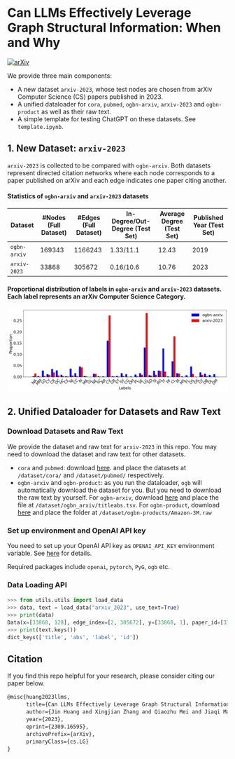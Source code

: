 # Can LLMs Effectively Leverage Graph Structural Information: When and Why

[![arXiv](https://img.shields.io/badge/arXiv-2309.16595-b31b1b.svg)](https://arxiv.org/abs/2309.16595)

We provide three main components:

- A new dataset `arxiv-2023`, whose test nodes are chosen from arXiv Computer Science (CS) papers published in 2023.
- A unified dataloader for `cora`, `pubmed`, `ogbn-arxiv`, `arxiv-2023` and `ogbn-product` as well as their raw text.
- A simple template for testing ChatGPT on these datasets. See `template.ipynb`.



## 1. New Dataset: `arxiv-2023`

`arxiv-2023` is collected to be compared with `ogbn-arxiv`. Both datasets represent directed citation networks where each node corresponds to a paper published on arXiv and each edge indicates one paper citing another.



#### Statistics of  `ogbn-arxiv` and `arxiv-2023` datasets

| Dataset      | #Nodes (Full Dataset) | #Edges (Full Dataset) | In-Degree/Out-Degree (Test Set) | Average Degree (Test Set) | Published Year (Test Set) |
| ------------ | --------------------- | --------------------- | ------------------------------- | ------------------------- | ------------------------- |
| `ogbn-arxiv` | 169343                | 1166243               | 1.33/11.1                       | 12.43                     | 2019                      |
| `arxiv-2023` | 33868                 | 305672                | 0.16/10.6                       | 10.76                     | 2023                      |



#### Proportional distribution of labels in `ogbn-arxiv` and `arxiv-2023` datasets. Each label represents an arXiv Computer Science Category.

![Proportional Distribution of Labels in OGBN-ARXIV and ARXIV Datasets](./figures/label_dist.png)

## 2. Unified Dataloader for Datasets and Raw Text

### Download Datasets and Raw Text

We provide the dataset and raw text for `arxiv-2023` in this repo. You may need to download the dataset and raw text for other datasets.

- `cora` and `pubmed`: download [here](https://github.com/XiaoxinHe/TAPE). and place the datasets at `/dataset/cora/` and `/dataset/pubmed/` respectively.
- `ogbn-arxiv` and `ogbn-product`: as you run the dataloader, `ogb` will automatically download the dataset for you. But you need to download the raw text by yourself. For `ogbn-arxiv`, download [here](https://snap.stanford.edu/ogb/data/misc/ogbn_arxiv/titleabs.tsv.gz) and place the file at `/dataset/ogbn_arxiv/titleabs.tsv`. For `ogbn-product`, download [here]( https://drive.google.com/file/d/1gsabsx8KR2N9jJz16jTcA0QASXsNuKnN/view?usp=sharing) and place the folder at `/dataset/ogbn-products/Amazon-3M.raw`



### Set up environment and OpenAI API key

You need to set up your OpenAI API key as `OPENAI_API_KEY` environment variable. See [here](https://help.openai.com/en/articles/5112595-best-practices-for-api-key-safety) for details.

Required packages include `openai`, `pytorch`, `PyG`, `ogb` etc.



### Data Loading API

```python
>>> from utils.utils import load_data
>>> data, text = load_data("arxiv_2023", use_text=True)
>>> print(data)
Data(x=[33868, 128], edge_index=[2, 305672], y=[33868, 1], paper_id=[33868], train_mask=[33868], val_mask=[33868], test_mask=[33868], num_nodes=33868, train_id=[19461], val_id=[4682], test_id=[668])
>>> print(text.keys())
dict_keys(['title', 'abs', 'label', 'id'])
```



## Citation

If you find this repo helpful for your research, please consider citing our paper below.

```latex
@misc{huang2023llms,
      title={Can LLMs Effectively Leverage Graph Structural Information: When and Why}, 
      author={Jin Huang and Xingjian Zhang and Qiaozhu Mei and Jiaqi Ma},
      year={2023},
      eprint={2309.16595},
      archivePrefix={arXiv},
      primaryClass={cs.LG}
}
```

